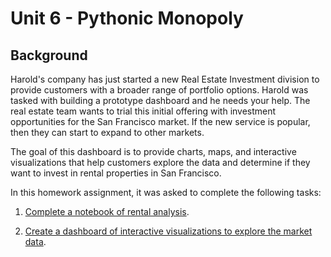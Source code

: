 # Unit 6 - Pythonic Monopoly

## Background

Harold's company has just started a new Real Estate Investment division to provide customers with a broader range of portfolio options. Harold was tasked with building a prototype dashboard and he needs your help. The real estate team wants to trial this initial offering with investment opportunities for the San Francisco market. If the new service is popular, then they can start to expand to other markets.

The goal of this dashboard is to provide charts, maps, and interactive visualizations that help customers explore the data and determine if they want to invest in rental properties in San Francisco.

In this homework assignment, it was asked to complete the following tasks:

1. [Complete a notebook of rental analysis](#rental_analysis.ipynb).

2. [Create a dashboard of interactive visualizations to explore the market data](#Dashboard).
